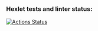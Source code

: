 ### Hexlet tests and linter status:
[![Actions Status](https://github.com/Fanayzam/python-project-49/workflows/hexlet-check/badge.svg)](https://github.com/Fanayzam/python-project-49/actions)